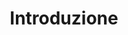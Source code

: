 ---
title: Introduzione
layout: default
parent: Introduzione alla programmazione in C++
nav_order: 1
---